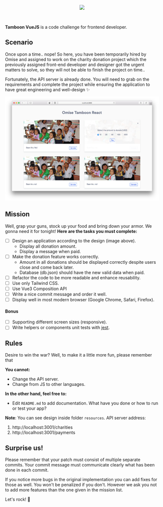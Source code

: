 <p align="center">
  <a href='https://www.omise.co'>
    <img src="https://cdn.omise.co/assets/omise-logo/omise-wordmark.png" width="300" />
  </a>
</p>
<br />


**Tamboon VueJS** is a code challenge for frontend developer.

## Scenario
Once upon a time.. nope!
So here, you have been temporarily hired by Omise and assigned to work on the charity donation project which the previously assigned front-end developer and designer got the urgent matters to solve, so they will not be able to finish the project on time..

Fortunately, the API server is already done. You will need to grab on the requirements and complete the project while ensuring the application to have great engineering and well-design ✨

![tamboon-vue-screenshot](https://raw.githubusercontent.com/omise/challenges/challenge-react/resources/tamboon-react-screenshot.jpg)

## Mission
Well, grap your guns, stock up your food and bring down your armor. We gonna need it for tonight!
**Here are the tasks you must complete:**

- [ ] Design an application according to the design (image above).
  - Display all donation amount.
  - Display a message when paid.
- [ ] Make the donation feature works correctly.
  - Amount in all donations should be displayed correctly despite users close and come back later.
  - Database (db.json) should have the new valid data when paid.
- [ ] Refactor the code to be more readable and enhance reusability.
- [ ] Use only Tailwind CSS.
- [ ] Use Vue3 Composition API
- [ ] Write a nice commit message and order it well.
- [ ] Display well in most modern browser (Google Chrome, Safari, Firefox).

#### Bonus
- [ ] Supporting different screen sizes (responsive).
- [ ] Write helpers or components unit tests with [jest](https://facebook.github.io/jest/).

## Rules
Desire to win the war? Well, to make it a little more fun, please remember that

**You cannot:**
- Change the API server.
- Change from JS to other languages.

**In the other hand, feel free to:**
- Edit `README.md` to add documentation. What have you done or how to run or test your app?


**Note**: You can see design inside folder `resources`.
API server address:

1. http://localhost:3001/charities
2. http://localhost:3001/payments


## Surprise us!

Please remember that your patch must consist of multiple separate commits. Your commit message must communicate clearly what has been done in each commit.

If you notice more bugs in the original implementation you can add fixes for those as well. You won't be penalized if you don't. However we ask you not to add more features than the one given in the mission list.

Let's rock! :metal:
